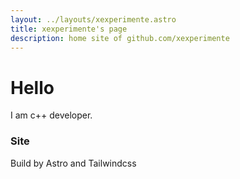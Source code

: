 ```yaml
---
layout: ../layouts/xexperimente.astro
title: xexperimente's page
description: home site of github.com/xexperimente
---
```


# Hello

I am c++ developer.


### Site
Build by Astro and Tailwindcss